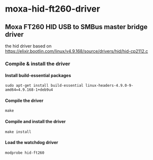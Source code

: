 # moxa-hid-ft260-driver

## Moxa FT260 HID USB to SMBus master bridge driver
the hid driver based on
https://elixir.bootlin.com/linux/v4.9.168/source/drivers/hid/hid-cp2112.c

### Compile & install the driver

#### Install build-essential packages
```
sudo apt-get install build-essential linux-headers-4.9.0-9-amd64=4.9.168-1+deb9u4
```

#### Compile the driver
```
make
```

#### Compile and install the driver
```
make install
```

#### Load the watchdog driver
```
modprobe hid-ft260
```
